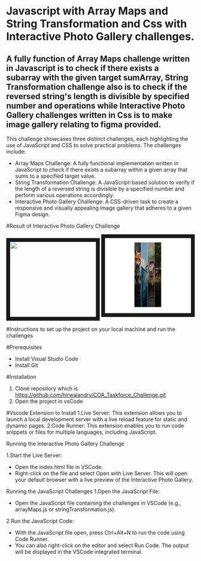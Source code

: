 # Javascript with Array Maps and String Transformation and Css with  Interactive Photo Gallery challenges.

## A fully function of Array Maps challenge written in Javascript is to check if there exists a subarray with the given target sumArray, String Transformation challenge  also is to check if the reversed string's length is divisible by specified number and operations while Interactive Photo Gallery challenges written in Css is to make image gallery relating to figma provided.

This challenge showcases three distinct challenges, each highlighting the use of JavaScript and CSS to solve practical problems. The challenges include:

- Array Maps Challenge: A fully functional implementation written in JavaScript to check if there exists a subarray within a given array that sums to a specified target value.
- String Transformation Challenge: A JavaScript-based solution to verify if the length of a reversed string is divisible by a specified number and perform various operations accordingly.
- Interactive Photo Gallery Challenge: A CSS-driven task to create a responsive and visually appealing image gallery that adheres to a given Figma design.

#Result of Interactive Photo Gallery Challenge
<div>
<a href=http://192.168.64.1:5555/Gallery/photo_gallery1.html>
<img src="http://192.168.64.1:5555/Gallery/photo_gallery1.htmlhttp://192.168.64.1:5555/Gallery/photo_gallery1.html" width="230" height="200" border="10"></img></a>
<img src="./Images/gallery02.png" width="230" height="200" border="10"></img>
</div>

#Instructions to set up the project on your local machine and run the challenges 

#Prerequisites

- Install Visual Studio Code 
- Install Git

#Installation
1. Clone repository which is https://github.com/hirwalandry/COA_Taskforce_Challenge.git
2. Open the project in vsCode

#Vscode Extension to Install
1.Live Server: This extension allows you to launch a local development server with a live reload feature for static and dynamic pages.
2.Code Runner: This extension enables you to run code snippets or files for multiple languages, including JavaScript.

Running the Interactive Photo Gallery Challenge

1.Start the Live Server:
 - Open the index.html file in VSCode.
 - Right-click on the file and select Open with Live Server.
This will open your default browser with a live preview of the Interactive Photo Gallery.

Running the JavaScript Challenges
1.Open the JavaScript File:

 - Open the JavaScript file containing the challenges in VSCode (e.g., arrayMaps.js or stringTransformation.js).

2.Run the JavaScript Code:

 - With the JavaScript file open, press Ctrl+Alt+N to run the code using Code Runner.
 - You can also right-click on the editor and select Run Code.
The output will be displayed in the VSCode integrated terminal.
